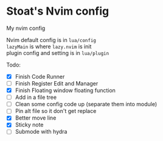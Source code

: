 # Stoat's Nvim config

My nvim config

Nvim default config is in `lua/config`<br>
`lazyMain` is where `lazy.nvim` is init<br>
plugin config and setting is in `lua/plugin`

Todo:

-   [x] Finish Code Runner
-   [ ] Finish Register Edit and Manager
-   [x] Finish Floating window floating function
-   [ ] Add in a file tree
-   [ ] Clean some config code up (separate them into module)
-   [ ] Pin alt file so it don't get replace
-   [x] Better move line
-   [x] Sticky note
-   [ ] Submode with hydra
